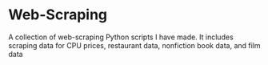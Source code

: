 # Web-Scraping
A collection of web-scraping Python scripts I have made. It includes scraping data for CPU prices, restaurant data, nonfiction book data, and film data
